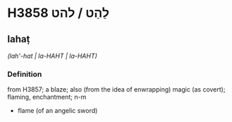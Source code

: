 # H3858 לַהַט / להט

## lahaṭ

_(lah'-hat | la-HAHT | la-HAHT)_

### Definition

from H3857; a blaze; also (from the idea of enwrapping) magic (as covert); flaming, enchantment; n-m

- flame (of an angelic sword)
